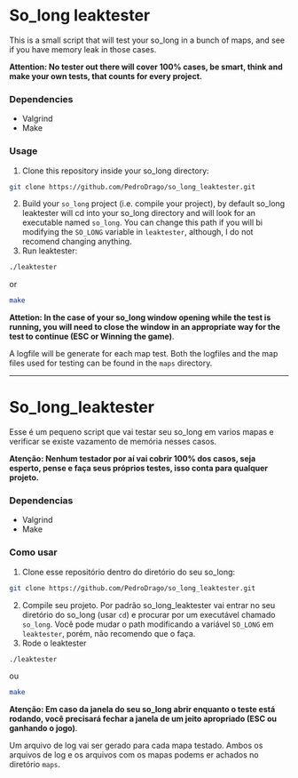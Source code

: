 # So_long leaktester

This is a small script that will test your so_long in a bunch of maps, and see if you have memory leak in those cases. 

**Attention: No tester out there will cover 100% cases, be smart, think and make your own tests, that counts for every project.**

### Dependencies
- Valgrind
- Make

### Usage
1. Clone this repository inside your so_long directory:
``` bash
git clone https://github.com/PedroDrago/so_long_leaktester.git
```
2. Build your `so_long` project (i.e. compile your project), by default so_long leaktester will cd into your so_long directory and will look for an executable named `so_long`. You can change this path if you will bi modifying the `SO_LONG` variable in `leaktester`, although, I do not recomend changing anything.
3. Run leaktester:
```bash
./leaktester
```
or
```bash
make
```
**Attetion: In the case of your so_long window opening while the test is running, you will need to close the window in an appropriate way for the test to continue (ESC or Winning the game)**.

A logfile will be generate for each map test. Both the logfiles and the map files used for testing can be found in the `maps` directory. 

---
# So_long_leaktester

Esse é um pequeno script que vai testar seu so_long em varios mapas e verificar se existe vazamento de memória nesses casos.

**Atenção: Nenhum testador por aí vai cobrir 100% dos casos, seja esperto, pense e faça seus próprios testes, isso conta para qualquer projeto.**

### Dependencias
- Valgrind
- Make

### Como usar
1. Clone esse repositório dentro do diretório do seu so_long:
``` bash
git clone https://github.com/PedroDrago/so_long_leaktester.git
```
2. Compile seu projeto. Por padrão so_long_leaktester vai entrar no seu diretório do so_long (usar `cd`) e procurar por um executável chamado `so_long`. Você pode mudar o path modificando a variável `SO_LONG` em `leaktester`, porém, não recomendo que o faça.
3. Rode o leaktester
```bash
./leaktester
```
ou
```bash
make
```
**Atenção: Em caso da janela do seu so_long abrir enquanto o teste está rodando, você precisará fechar a janela de um jeito apropriado (ESC ou ganhando o jogo)**.

Um arquivo de log vai ser gerado para cada mapa testado. Ambos os arquivos de log e os arquivos com os mapas podems er achados no diretório `maps`.
